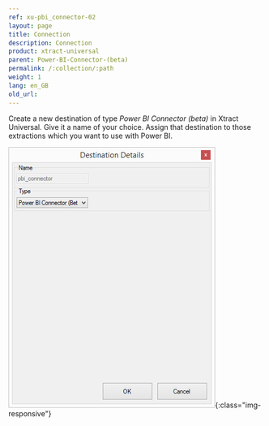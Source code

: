 ```yaml
---
ref: xu-pbi_connector-02
layout: page
title: Connection
description: Connection
product: xtract-universal
parent: Power-BI-Connector-(beta)
permalink: /:collection/:path
weight: 1
lang: en_GB
old_url:
---
```


Create a new destination of type *Power BI Connector (beta)* in Xtract Universal. Give it a name of your choice. Assign that destination to those extractions which you want to use with Power BI.

![Power BI Connector (beta) destination](/img/content/XU_pbi_connector_connection.jpg){:class="img-responsive"}